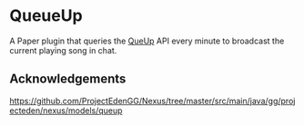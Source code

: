 # QueueUp

A Paper plugin that queries the [QueUp](https://www.queup.net/) API every minute to broadcast the current playing song in chat.

## Acknowledgements

https://github.com/ProjectEdenGG/Nexus/tree/master/src/main/java/gg/projecteden/nexus/models/queup